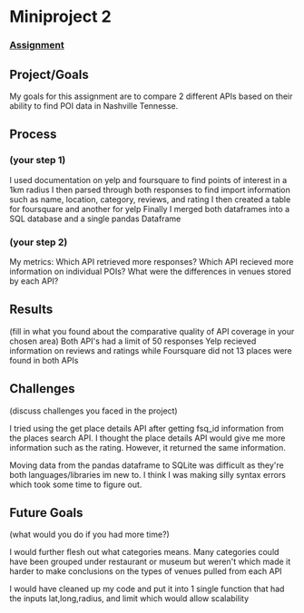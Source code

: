 # Miniproject 2

### [Assignment](assignment.md)

## Project/Goals
My goals for this assignment are to compare 2 different APIs based on their ability to find POI data in Nashville Tennesse.

## Process
### (your step 1)
I used documentation on yelp and foursquare to find points of interest in a 1km radius 
I then parsed through both responses to find import information such as name, location, category, reviews, and rating
I then created a table for foursquare and another for yelp
Finally I merged both dataframes into a SQL database and a single pandas Dataframe
### (your step 2)
My metrics:
    Which API retrieved more responses?
    Which API recieved more information on individual POIs?
    What were the differences in venues stored by each API?

## Results
(fill in what you found about the comparative quality of API coverage in your chosen area)
Both API's had a limit of 50 responses
Yelp recieved information on reviews and ratings while Foursquare did not
13 places were found in both APIs



## Challenges 
(discuss challenges you faced in the project)

I tried using the get place details API after getting fsq_id information from the places search API. I thought the place details API would give me more information such as the rating. However, it returned the same information.

Moving data from the pandas dataframe to SQLite was difficult as they're both languages/libraries im new to. I think I was making silly syntax errors which took some time to figure out.



## Future Goals
(what would you do if you had more time?)

I would further flesh out what categories means. Many categories could have been grouped under restaurant or museum but weren't
which made it harder to make conclusions on the types of venues pulled from each API

I would have cleaned up my code and put it into 1 single function that had the inputs lat,long,radius, and limit which would allow scalability